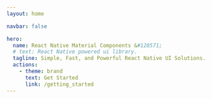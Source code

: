 ```yaml
---
layout: home

navbar: false

hero:
  name: React Native Material Components &#128571;
  # text: React Native powered ui library.
  tagline: Simple, Fast, and Powerful React Native UI Solutions.
  actions:
    - theme: brand
      text: Get Started
      link: /getting_started
---
```

